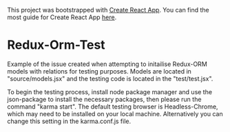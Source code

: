 This project was bootstrapped with [Create React App](https://github.com/facebookincubator/create-react-app).
You can find the most guide for Create React App [here](https://github.com/facebookincubator/create-react-app/blob/master/packages/react-scripts/template/README.md).

# Redux-Orm-Test

Example of the issue created when attempting to initailise Redux-ORM models with relations for testing purposes. Models are located in "source/models.jsx" and the testing code is located in the "test/test.jsx".

To begin the testing process, install node package manager and use the json-package to install the necessary packages, then please run the command "karma start". The default testing browser is Headless-Chrome, which may need to be installed on your local machine. Alternatively you can change this setting in the karma.conf.js file.